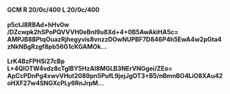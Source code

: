 #### GCM R 20/0c/400 L 20/0c/400
**p5ctJ8RBAd+hHv0w**<br/>**/DZcwpk2hSPoPQVVVH0eBnI9u8Xd+4+0B5AwAkiHA5c=**<br/>**AMPJB8BPtqOuazRjhegyvis8vnzzDOwNUPBF7D846P4h5EwA4w2pGta4zNkNBgRzgf8pb56G1cKGAMOk...**<br/><br/>
**LrK4BzFPHSi27cBp**<br/>**L+4QIOTW4vdz8cTglBY5HzAl8MGLB3NErVNGgei/ZEo=**<br/>**ApCcPDnPg4xwvVHut2089pn5PufL9jejJgOT3+B5/nBmnBO4LiO8XAu42oHXF27w4SNGXcPLy6RnJrpM...**